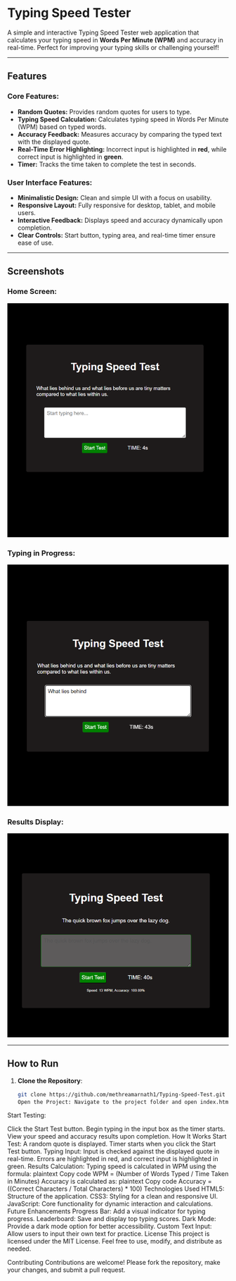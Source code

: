 # Typing Speed Tester

A simple and interactive Typing Speed Tester web application that calculates your typing speed in **Words Per Minute (WPM)** and accuracy in real-time. Perfect for improving your typing skills or challenging yourself!

---

## Features

### Core Features:

- **Random Quotes:** Provides random quotes for users to type.
- **Typing Speed Calculation:** Calculates typing speed in Words Per Minute (WPM) based on typed words.
- **Accuracy Feedback:** Measures accuracy by comparing the typed text with the displayed quote.
- **Real-Time Error Highlighting:** Incorrect input is highlighted in **red**, while correct input is highlighted in **green**.
- **Timer:** Tracks the time taken to complete the test in seconds.

### User Interface Features:

- **Minimalistic Design:** Clean and simple UI with a focus on usability.
- **Responsive Layout:** Fully responsive for desktop, tablet, and mobile users.
- **Interactive Feedback:** Displays speed and accuracy dynamically upon completion.
- **Clear Controls:** Start button, typing area, and real-time timer ensure ease of use.

---

## Screenshots

### Home Screen:

![Typing Speed Tester](start.png)

### Typing in Progress:

![Typing in Progress](typing.png)

### Results Display:

![Results Display](result.png)

---

## How to Run

1. **Clone the Repository**:
   ```bash
   git clone https://github.com/methreamarnath1/Typing-Speed-Test.git
   Open the Project: Navigate to the project folder and open index.html in any modern web browser.
   ```

Start Testing:

Click the Start Test button.
Begin typing in the input box as the timer starts.
View your speed and accuracy results upon completion.
How It Works
Start Test:
A random quote is displayed.
Timer starts when you click the Start Test button.
Typing Input:
Input is checked against the displayed quote in real-time.
Errors are highlighted in red, and correct input is highlighted in green.
Results Calculation:
Typing speed is calculated in WPM using the formula:
plaintext
Copy code
WPM = (Number of Words Typed / Time Taken in Minutes)
Accuracy is calculated as:
plaintext
Copy code
Accuracy = ((Correct Characters / Total Characters) \* 100)
Technologies Used
HTML5: Structure of the application.
CSS3: Styling for a clean and responsive UI.
JavaScript: Core functionality for dynamic interaction and calculations.
Future Enhancements
Progress Bar: Add a visual indicator for typing progress.
Leaderboard: Save and display top typing scores.
Dark Mode: Provide a dark mode option for better accessibility.
Custom Text Input: Allow users to input their own text for practice.
License
This project is licensed under the MIT License. Feel free to use, modify, and distribute as needed.

Contributing
Contributions are welcome! Please fork the repository, make your changes, and submit a pull request.
